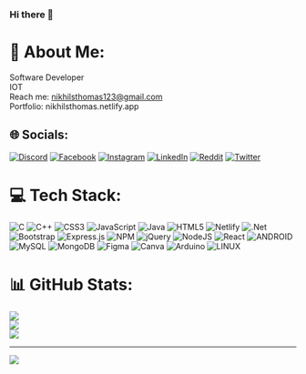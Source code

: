 ### Hi there 👋

# 💫 About Me:
Software Developer<br>IOT<br>Reach me: nikhilsthomas123@gmail.com<br>Portfolio: nikhilsthomas.netlify.app


## 🌐 Socials:
[![Discord](https://img.shields.io/badge/Discord-%237289DA.svg?logo=discord&logoColor=white)](https://discord.gg/nickx69) [![Facebook](https://img.shields.io/badge/Facebook-%231877F2.svg?logo=Facebook&logoColor=white)](https://facebook.com/nikhil.sthomas.7) [![Instagram](https://img.shields.io/badge/Instagram-%23E4405F.svg?logo=Instagram&logoColor=white)](https://instagram.com/nikhilsthomas) [![LinkedIn](https://img.shields.io/badge/LinkedIn-%230077B5.svg?logo=linkedin&logoColor=white)](https://linkedin.com/in/in/nikhil-s-thomas-5a1a49187/) [![Reddit](https://img.shields.io/badge/Reddit-%23FF4500.svg?logo=Reddit&logoColor=white)](https://reddit.com/user/Nick12xD) [![Twitter](https://img.shields.io/badge/Twitter-%231DA1F2.svg?logo=Twitter&logoColor=white)](https://twitter.com/nikhil12thomas) 

# 💻 Tech Stack:
![C](https://img.shields.io/badge/c-%2300599C.svg?style=for-the-badge&logo=c&logoColor=white) ![C++](https://img.shields.io/badge/c++-%2300599C.svg?style=for-the-badge&logo=c%2B%2B&logoColor=white) ![CSS3](https://img.shields.io/badge/css3-%231572B6.svg?style=for-the-badge&logo=css3&logoColor=white) ![JavaScript](https://img.shields.io/badge/javascript-%23323330.svg?style=for-the-badge&logo=javascript&logoColor=%23F7DF1E) ![Java](https://img.shields.io/badge/java-%23ED8B00.svg?style=for-the-badge&logo=java&logoColor=white) ![HTML5](https://img.shields.io/badge/html5-%23E34F26.svg?style=for-the-badge&logo=html5&logoColor=white) ![Netlify](https://img.shields.io/badge/netlify-%23000000.svg?style=for-the-badge&logo=netlify&logoColor=#00C7B7) ![.Net](https://img.shields.io/badge/.NET-5C2D91?style=for-the-badge&logo=.net&logoColor=white) ![Bootstrap](https://img.shields.io/badge/bootstrap-%23563D7C.svg?style=for-the-badge&logo=bootstrap&logoColor=white) ![Express.js](https://img.shields.io/badge/express.js-%23404d59.svg?style=for-the-badge&logo=express&logoColor=%2361DAFB) ![NPM](https://img.shields.io/badge/NPM-%23000000.svg?style=for-the-badge&logo=npm&logoColor=white) ![jQuery](https://img.shields.io/badge/jquery-%230769AD.svg?style=for-the-badge&logo=jquery&logoColor=white) ![NodeJS](https://img.shields.io/badge/node.js-6DA55F?style=for-the-badge&logo=node.js&logoColor=white) ![React](https://img.shields.io/badge/react-%2320232a.svg?style=for-the-badge&logo=react&logoColor=%2361DAFB) ![ANDROID](https://img.shields.io/badge/android-%2320232a.svg?style=for-the-badge&logo=android&logoColor=%a4c639) ![MySQL](https://img.shields.io/badge/mysql-%2300f.svg?style=for-the-badge&logo=mysql&logoColor=white) ![MongoDB](https://img.shields.io/badge/MongoDB-%234ea94b.svg?style=for-the-badge&logo=mongodb&logoColor=white) 	![Figma](https://img.shields.io/badge/figma-%23F24E1E.svg?style=for-the-badge&logo=figma&logoColor=white) ![Canva](https://img.shields.io/badge/Canva-%2300C4CC.svg?style=for-the-badge&logo=Canva&logoColor=white) ![Arduino](https://img.shields.io/badge/-Arduino-00979D?style=for-the-badge&logo=Arduino&logoColor=white) ![LINUX](https://img.shields.io/badge/Linux-FCC624?style=for-the-badge&logo=linux&logoColor=black)
# 📊 GitHub Stats:
![](https://github-readme-stats.vercel.app/api?username=Nick12Thomas&theme=dark&hide_border=false&include_all_commits=false&count_private=false)<br/>
![](https://github-readme-streak-stats.herokuapp.com/?user=Nick12Thomas&theme=dark&hide_border=false)<br/>
![](https://github-readme-stats.vercel.app/api/top-langs/?username=Nick12Thomas&theme=dark&hide_border=false&include_all_commits=false&count_private=false&layout=compact)

---
[![](https://visitcount.itsvg.in/api?id=Nick12Thomas&icon=0&color=0)](https://visitcount.itsvg.in)

<!-- Proudly created with GPRM ( https://gprm.itsvg.in ) -->
